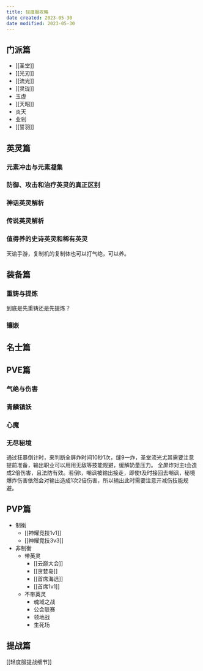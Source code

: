 ```yaml
---
title: 轻度服攻略
date created: 2023-05-30
date modified: 2023-05-30
---
```


## 门派篇

- [[圣堂]]
- [[光刃]]
- [[流光]]
- [[灵珑]]
- 玉虚
- [[天昭]]
- 炎天
- 业剎
- [[誓羽]]

## 英灵篇
### 元素冲击与元素凝集

### 防御、攻击和治疗英灵的真正区别

### 神话英灵解析

### 传说英灵解析

### 值得养的史诗英灵和稀有英灵
天谕手游，复制机的复制体也可以打气绝，可以养。

## 装备篇

### 重铸与提炼
到底是先重铸还是先提炼？

### 镶嵌

## 名士篇



## PVE篇
### 气绝与伤害

### 青麟镇妖

### 心魔

### 无尽秘境
通过狂暴倒计时，来判断全屏炸时间10秒1次，缝9一炸，圣堂流光尤其需要注意提前准备，输出职业可以用用无敌等技能规避，缓解奶量压力。
全屏炸对主t会造成2倍伤害，且法防有效。若倒t，嘲讽被输出接走，即使t及时接回去嘲讽，秘境爆炸伤害依然会对输出造成1次2倍伤害，所以输出此时需要注意开减伤技能规避。





## PVP篇
- 制衡
	- [[神耀竞技1v1]]
	- [[神耀竞技3v3]]
- 非制衡
	- 带英灵
		- [[云巅大会]]
		- [[贪婪岛]]
		- [[首席海选]]
		- [[首席1v1]]
	- 不带英灵
		- 魂域之战
		- 公会联赛
		- 领地战
		- 生死场

## 提战篇

[[轻度服提战细节]]